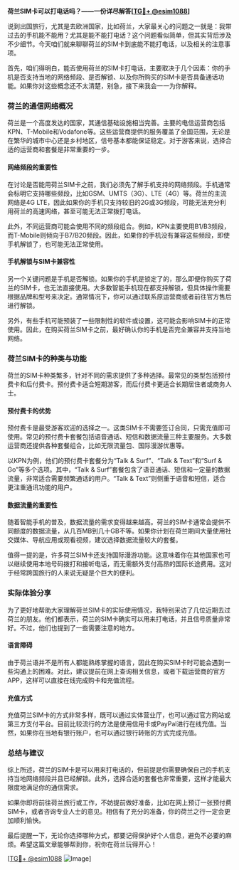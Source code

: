 **荷兰SIM卡可以打电话吗？——一份详尽解答[[TG💪+ @esim1088](https://t.me/s/esim1088)]**

说到出国旅行，尤其是去欧洲国家，比如荷兰，大家最关心的问题之一就是：我带过去的手机能不能用？尤其是能不能打电话？这个问题看似简单，但其实背后涉及不少细节。今天咱们就来聊聊荷兰的SIM卡到底能不能打电话，以及相关的注意事项。

首先，咱们得明白，能否使用荷兰的SIM卡打电话，主要取决于几个因素：你的手机是否支持当地的网络频段、是否解锁、以及你所购买的SIM卡是否具备通话功能。如果你对这些概念还不太清楚，别急，接下来我会一一为你解释。

### 荷兰的通信网络概况

荷兰是一个高度发达的国家，其通信基础设施相当完善。主要的电信运营商包括KPN、T-Mobile和Vodafone等。这些运营商提供的服务覆盖了全国范围，无论是在繁华的城市中心还是乡村地区，信号基本都能保证稳定。对于游客来说，选择合适的运营商和套餐是非常重要的一步。

#### 网络频段的重要性

在讨论是否能用荷兰SIM卡之前，我们必须先了解手机支持的网络频段。手机通常会标明它支持哪些频段，比如GSM、UMTS（3G）、LTE（4G）等。荷兰的主流网络是4G LTE，因此如果你的手机只支持较旧的2G或3G频段，可能无法充分利用荷兰的高速网络，甚至可能无法正常拨打电话。

此外，不同运营商可能会使用不同的频段组合。例如，KPN主要使用B1/B3频段，而T-Mobile则倾向于B7/B20频段。因此，如果你的手机没有兼容这些频段，即使手机解锁了，也可能无法正常使用。

#### 手机解锁与SIM卡兼容性

另一个关键问题是手机是否解锁。如果你的手机是锁定了的，那么即便你购买了荷兰的SIM卡，也无法直接使用。大多数智能手机现在都支持解锁，但具体操作需要根据品牌和型号来决定。通常情况下，你可以通过联系原运营商或者前往官方售后进行解锁。

另外，有些手机可能预装了一些限制性的软件或设置，这可能会影响SIM卡的正常使用。因此，在购买荷兰SIM卡之前，最好确认你的手机是否完全兼容并支持当地网络。

### 荷兰SIM卡的种类与功能

荷兰的SIM卡种类繁多，针对不同的需求提供了多种选择。最常见的类型包括预付费卡和后付费卡。预付费卡适合短期游客，而后付费卡更适合长期居住者或商务人士。

#### 预付费卡的优势

预付费卡是最受游客欢迎的选择之一。这类SIM卡不需要签订合同，只需充值即可使用。常见的预付费卡套餐包括语音通话、短信和数据流量三种主要服务。大多数运营商还提供各种套餐组合，比如无限流量包、国际漫游优惠等。

以KPN为例，他们的预付费卡套餐分为“Talk & Surf”、“Talk & Text”和“Surf & Go”等多个选项。其中，“Talk & Surf”套餐包含了语音通话、短信和一定量的数据流量，非常适合需要频繁通话的用户。“Talk & Text”则侧重于语音和短信，适合更注重通讯功能的用户。

#### 数据流量的重要性

随着智能手机的普及，数据流量的需求变得越来越高。荷兰的SIM卡通常会提供不同额度的数据流量，从几百MB到几十GB不等。如果你计划在荷兰期间大量使用社交媒体、导航应用或观看视频，建议选择数据流量较大的套餐。

值得一提的是，许多荷兰SIM卡还支持国际漫游功能。这意味着你在其他国家也可以继续使用本地号码拨打和接听电话，而无需额外支付高昂的国际长途费用。这对于经常跨国旅行的人来说无疑是个巨大的便利。

### 实际体验分享

为了更好地帮助大家理解荷兰SIM卡的实际使用情况，我特别采访了几位近期去过荷兰的朋友。他们都表示，荷兰的SIM卡确实可以用来打电话，并且信号质量非常好。不过，他们也提到了一些需要注意的地方。

#### 语言障碍

由于荷兰语并不是所有人都能熟练掌握的语言，因此在购买SIM卡时可能会遇到一些沟通上的困难。对此，建议提前在网上查询相关信息，或者下载运营商的官方APP，这样可以直接在线完成购卡和充值流程。

#### 充值方式

充值荷兰SIM卡的方式非常多样，既可以通过实体营业厅，也可以通过官方网站或第三方支付平台。目前比较流行的方法是使用信用卡或PayPal进行在线充值。当然，如果你在当地有银行账户，也可以通过银行转账的方式完成充值。

### 总结与建议

综上所述，荷兰的SIM卡是可以用来打电话的，但前提是你需要确保自己的手机支持当地网络频段并且已经解锁。此外，选择合适的套餐也非常重要，这样才能最大限度地满足你的通信需求。

如果你即将前往荷兰旅行或工作，不妨提前做好准备，比如在网上预订一张预付费SIM卡，或者咨询专业人士的意见。相信有了充分的准备，你的荷兰之行一定会更加顺利愉快。

最后提醒一下，无论你选择哪种方式，都要记得保护好个人信息，避免不必要的麻烦。希望这篇文章能够帮到你，祝你在荷兰玩得开心！

[[TG💪+ @esim1088](https://t.me/s/esim1088) ![Image](https://i.postimg.cc/4NQfJmqS/Snipaste-2025-05-13-00-14-12.png)]